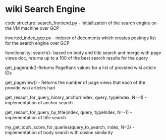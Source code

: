 # wiki Search Engine
code structure:
search_frontend.py - initiallization of the search engine on the VM machine over GCP

inverted_index_gcp.py - indexer of documents which creates postings list for the search engine over GCP

functionality:
search()- based on body and title search and merge with page views doc, returns up to a 100 of the best search results for the query

get_pagerank()-Returns PageRank values for a list of provided wiki article IDs

get_pageview() - Returns the number of page views that each of the provide wiki articles had

get_resault_for_query_binary_anchor(index, query, typeIndex, N=-1) - implementation of anchor search

get_resault_for_query_by_title(index, query, typeIndex, N=-1) - implementation of title search

my_get_topN_score_for_queries(query_to_search, index, N=3) - implementation of body search with cosine similarity


